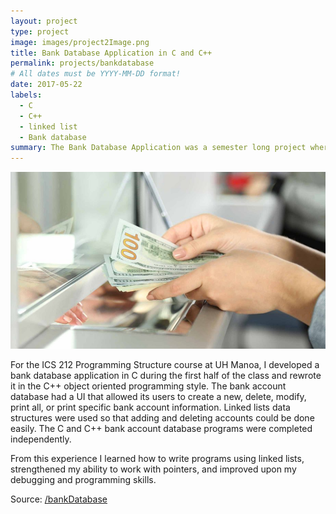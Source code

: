 ```yaml
---
layout: project
type: project
image: images/project2Image.png
title: Bank Database Application in C and C++
permalink: projects/bankdatabase
# All dates must be YYYY-MM-DD format!
date: 2017-05-22
labels:
  - C
  - C++
  - linked list
  - Bank database
summary: The Bank Database Application was a semester long project where accounts were added, deleted, and modified using linked lists in C and C++.
---
```


<img class="ui medium rounded image" src="../images/bankIntro.jpg">

For the ICS 212 Programming Structure course at UH Manoa, I developed a bank database application in C during the first half of the class and rewrote it in the C++ object oriented programming style. The bank account database had a UI that allowed its users to create a new, delete, modify, print all, or print specific bank account information. Linked lists data structures were used so that adding and deleting accounts could be done easily. The C and C++ bank account database programs were completed independently.

From this experience I learned how to write programs using linked lists, strengthened my ability to work with pointers, and improved upon my debugging and programming skills. 


Source: <a href="https://github.com/victoria-soto/bankDatabase"><i class="large github icon"></i>/bankDatabase</a>



